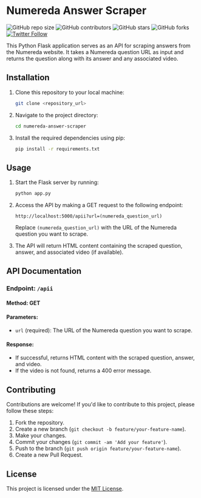 # Numereda Answer Scraper

![GitHub repo size](https://img.shields.io/github/repo-size/Mustkeem324/PHP-Chegg-Answer-Scraper)
![GitHub contributors](https://img.shields.io/github/contributors/Mustkeem324/PHP-Chegg-Answer-Scraper)
![GitHub stars](https://img.shields.io/github/stars/Mustkeem324/PHP-Chegg-Answer-Scraper?style=social)
![GitHub forks](https://img.shields.io/github/forks/Mustkeem324/PHP-Chegg-Answer-Scraper?style=social)
[![Twitter Follow](https://img.shields.io/twitter/follow/Mustkee54967794?style=social)](https://twitter.com/Mustkee54967794)

This Python Flask application serves as an API for scraping answers from the Numereda website. It takes a Numereda question URL as input and returns the question along with its answer and any associated video.

## Installation

1. Clone this repository to your local machine:

    ```bash
    git clone <repository_url>
    ```

2. Navigate to the project directory:

    ```bash
    cd numereda-answer-scraper
    ```

3. Install the required dependencies using pip:

    ```bash
    pip install -r requirements.txt
    ```

## Usage

1. Start the Flask server by running:

    ```bash
    python app.py
    ```

2. Access the API by making a GET request to the following endpoint:

    ```
    http://localhost:5000/apii?url=(numereda_question_url)
    ```

    Replace `(numereda_question_url)` with the URL of the Numereda question you want to scrape.

3. The API will return HTML content containing the scraped question, answer, and associated video (if available).

## API Documentation

### Endpoint: `/apii`

#### Method: GET

#### Parameters:

- `url` (required): The URL of the Numereda question you want to scrape.

#### Response:

- If successful, returns HTML content with the scraped question, answer, and video.
- If the video is not found, returns a 400 error message.

## Contributing

Contributions are welcome! If you'd like to contribute to this project, please follow these steps:

1. Fork the repository.
2. Create a new branch (`git checkout -b feature/your-feature-name`).
3. Make your changes.
4. Commit your changes (`git commit -am 'Add your feature'`).
5. Push to the branch (`git push origin feature/your-feature-name`).
6. Create a new Pull Request.

## License

This project is licensed under the [MIT License](LICENSE).
